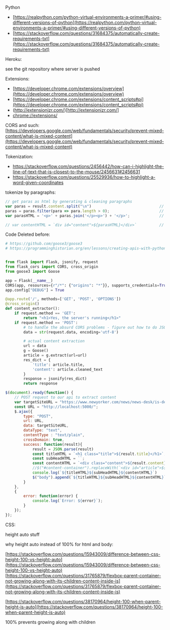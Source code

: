 Python 
* [https://realpython.com/python-virtual-environments-a-primer/#using-different-versions-of-python](https://realpython.com/python-virtual-environments-a-primer/#using-different-versions-of-python)
* [https://stackoverflow.com/questions/31684375/automatically-create-requirements-txt](https://stackoverflow.com/questions/31684375/automatically-create-requirements-txt)

Heroku:

see the git repository where server is pushed

Extensions:

* [https://developer.chrome.com/extensions/overview](https://developer.chrome.com/extensions/overview)
* [https://developer.chrome.com/extensions/content_scripts#pi](https://developer.chrome.com/extensions/content_scripts#pi)
* (http://extensionizr.com/)[http://extensionizr.com/]
* [chrome://extensions/](chrome://extensions/)


CORS and such: [https://developers.google.com/web/fundamentals/security/prevent-mixed-content/what-is-mixed-content](https://developers.google.com/web/fundamentals/security/prevent-mixed-content/what-is-mixed-content)


Tokenization:

* https://stackoverflow.com/questions/2456442/how-can-i-highlight-the-line-of-text-that-is-closest-to-the-mouse/2456631#2456631
* https://stackoverflow.com/questions/25529936/how-to-highlight-a-word-given-coordinates

tokenize by paragraphs:
```javascript
// get paras as html by generating & cleaning paragraphs
var paras = result.content.split("\n")                              // newlines mean para separators
paras = paras.filter(para => para.length > 0);                      // some empty strings therein
var parasHTML = '<p>' + paras.join('</p><p>') + '</p>';             // wrap each string in array with para tags

// var contentHTML = `div id="content">${parasHTML}</div>`          // put whatever you want in here, not used currently
```



Code Deleted before:

```python
# https://github.com/goose3/goose3
# https://programminghistorian.org/en/lessons/creating-apis-with-python-and-flask


from flask import Flask, jsonify, request
from flask_cors import CORS, cross_origin
from goose3 import Goose

app = Flask(__name__)
CORS(app, resources={r"/*": {"origins": "*"}}, supports_credentials=True)
app.config["DEBUG"] = True

@app.route('/', methods=['GET', 'POST', 'OPTIONS'])
@cross_origin()
def content_extractor():
    if request.method == 'GET':
        return "<h1>Yes, the server's running</h1>"
    if request.method == 'POST':
        # to handle the absurd CORS problems - figure out how to do JSON
        data = str(request.data, encoding='utf-8')

        # actual content extraction
        url = data
        g = Goose()
        article = g.extract(url=url)
        res_dict = {
            'title': article.title,
            'content': article.cleaned_text
        }
        response = jsonify(res_dict)
        return response
```


```javascript
$(document).ready(function() {
    // POST request to our api to extract content
    var targetSiteURL = "https://www.newyorker.com/news/news-desk/is-deep-learning-a-revolution-in-artificial-intelligence";
    const URL = "http://localhost:5000/";
    $.ajax({
        type: "POST",
        url: URL,
        data: targetSiteURL,
        dataType: "text",
        contentType : "text/plain",
        crossDomain: true,
        success: function(result){
            result = JSON.parse(result)
            const titleHTML = `<h1 class="title">${result.title}</h1>`;
            const subHeadHTML = ``;
            const contentHTML = `<div class="content">${result.content}</div>`;
            //$("#content-container").replaceWith(`<div id="article">${titleHTML}${subHeadHTML}${contentHTML}</div>`);
            console.log(`${titleHTML}${subHeadHTML}${contentHTML}`)
            $("body").append(`${titleHTML}${subHeadHTML}${contentHTML}`);
        }
    },
    {
        error: function(error) {
            console.log(`Error: ${error}`);
        }
    });
});
```


CSS:

height auto stuff

why height auto instead of 100% for html and body:

[https://stackoverflow.com/questions/15943009/difference-between-css-height-100-vs-height-auto](https://stackoverflow.com/questions/15943009/difference-between-css-height-100-vs-height-auto)
[https://stackoverflow.com/questions/31765879/flexbox-parent-container-not-growing-along-with-its-children-content-inside-is](https://stackoverflow.com/questions/31765879/flexbox-parent-container-not-growing-along-with-its-children-content-inside-is)

[https://stackoverflow.com/questions/38170964/height-100-when-parent-height-is-auto](https://stackoverflow.com/questions/38170964/height-100-when-parent-height-is-auto)

100% prevents growing along with children

